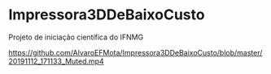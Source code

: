 # Impressora3DDeBaixoCusto
Projeto de iniciação científica do IFNMG

https://github.com/AlvaroEFMota/Impressora3DDeBaixoCusto/blob/master/20191112_171133_Muted.mp4
